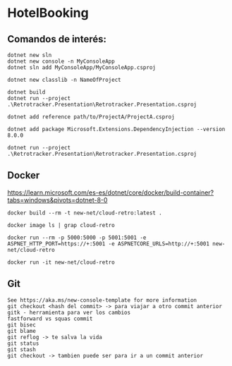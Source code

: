 # HotelBooking

## Comandos de interés:

```
dotnet new sln
dotnet new console -n MyConsoleApp
dotnet sln add MyConsoleApp/MyConsoleApp.csproj

dotnet new classlib -n NameOfProject

dotnet build
dotnet run --project .\Retrotracker.Presentation\Retrotracker.Presentation.csproj

dotnet add reference path/to/ProjectA/ProjectA.csproj

dotnet add package Microsoft.Extensions.DependencyInjection --version 8.0.0

dotnet run --project .\Retrotracker.Presentation\Retrotracker.Presentation.csproj
```
## Docker
https://learn.microsoft.com/es-es/dotnet/core/docker/build-container?tabs=windows&pivots=dotnet-8-0

```
docker build --rm -t new-net/cloud-retro:latest .

docker image ls | grap cloud-retro

docker run --rm -p 5000:5000 -p 5001:5001 -e ASPNET_HTTP_PORT=https://+:5001 -e ASPNETCORE_URLS=http://+:5001 new-net/cloud-retro

docker run -it new-net/cloud-retro
```

## Git

```
See https://aka.ms/new-console-template for more information
git checkout <hash del commit> -> para viajar a otro commit anterior
gitk - herramienta para ver los cambios
fastforward vs squas commit
git bisec
git blame
git reflog -> te salva la vida
git status
git stash
git checkout -> tambien puede ser para ir a un commit anterior
```